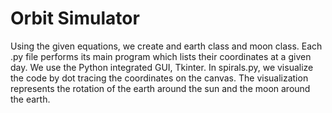 # Orbit Simulator
Using the given equations, we create and earth class and moon class.
Each .py file performs its main program which lists their coordinates at a given day.
We use the Python integrated GUI, Tkinter.
In spirals.py, we visualize the code by dot tracing the coordinates on the canvas.
The visualization represents the rotation of the earth around the sun and the moon around the earth.
